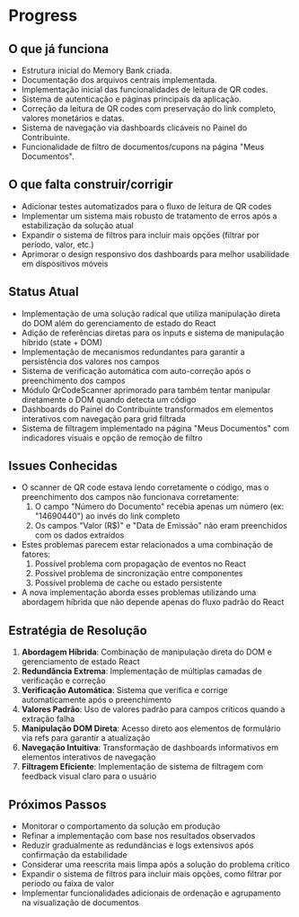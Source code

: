 # Progress

## O que já funciona
- Estrutura inicial do Memory Bank criada.
- Documentação dos arquivos centrais implementada.
- Implementação inicial das funcionalidades de leitura de QR codes.
- Sistema de autenticação e páginas principais da aplicação.
- Correção da leitura de QR codes com preservação do link completo, valores monetários e datas.
- Sistema de navegação via dashboards clicáveis no Painel do Contribuinte.
- Funcionalidade de filtro de documentos/cupons na página "Meus Documentos".

## O que falta construir/corrigir
- Adicionar testes automatizados para o fluxo de leitura de QR codes
- Implementar um sistema mais robusto de tratamento de erros após a estabilização da solução atual
- Expandir o sistema de filtros para incluir mais opções (filtrar por período, valor, etc.)
- Aprimorar o design responsivo dos dashboards para melhor usabilidade em dispositivos móveis

## Status Atual
- Implementação de uma solução radical que utiliza manipulação direta do DOM além do gerenciamento de estado do React
- Adição de referências diretas para os inputs e sistema de manipulação híbrido (state + DOM)
- Implementação de mecanismos redundantes para garantir a persistência dos valores nos campos
- Sistema de verificação automática com auto-correção após o preenchimento dos campos
- Módulo QrCodeScanner aprimorado para também tentar manipular diretamente o DOM quando detecta um código
- Dashboards do Painel do Contribuinte transformados em elementos interativos com navegação para grid filtrada
- Sistema de filtragem implementado na página "Meus Documentos" com indicadores visuais e opção de remoção de filtro

## Issues Conhecidas
- O scanner de QR code estava lendo corretamente o código, mas o preenchimento dos campos não funcionava corretamente:
  1. O campo "Número do Documento" recebia apenas um número (ex: "14690440") ao invés do link completo
  2. Os campos "Valor (R$)" e "Data de Emissão" não eram preenchidos com os dados extraídos
- Estes problemas parecem estar relacionados a uma combinação de fatores:
  1. Possível problema com propagação de eventos no React
  2. Possível problema de sincronização entre componentes
  3. Possível problema de cache ou estado persistente
- A nova implementação aborda esses problemas utilizando uma abordagem híbrida que não depende apenas do fluxo padrão do React

## Estratégia de Resolução
1. **Abordagem Híbrida**: Combinação de manipulação direta do DOM e gerenciamento de estado React
2. **Redundância Extrema**: Implementação de múltiplas camadas de verificação e correção
3. **Verificação Automática**: Sistema que verifica e corrige automaticamente após o preenchimento
4. **Valores Padrão**: Uso de valores padrão para campos críticos quando a extração falha
5. **Manipulação DOM Direta**: Acesso direto aos elementos de formulário via refs para garantir a atualização
6. **Navegação Intuitiva**: Transformação de dashboards informativos em elementos interativos de navegação
7. **Filtragem Eficiente**: Implementação de sistema de filtragem com feedback visual claro para o usuário

## Próximos Passos
- Monitorar o comportamento da solução em produção
- Refinar a implementação com base nos resultados observados
- Reduzir gradualmente as redundâncias e logs extensivos após confirmação da estabilidade
- Considerar uma reescrita mais limpa após a solução do problema crítico
- Expandir o sistema de filtros para incluir mais opções, como filtrar por período ou faixa de valor
- Implementar funcionalidades adicionais de ordenação e agrupamento na visualização de documentos 